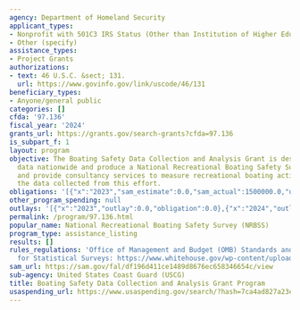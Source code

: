 ```yaml
---
agency: Department of Homeland Security
applicant_types:
- Nonprofit with 501C3 IRS Status (Other than Institution of Higher Education)
- Other (specify)
assistance_types:
- Project Grants
authorizations:
- text: 46 U.S.C. &sect; 131.
  url: https://www.govinfo.gov/link/uscode/46/131
beneficiary_types:
- Anyone/general public
categories: []
cfda: '97.136'
fiscal_year: '2024'
grants_url: https://grants.gov/search-grants?cfda=97.136
is_subpart_f: 1
layout: program
objective: The Boating Safety Data Collection and Analysis Grant is designed to collect
  data nationwide and produce a National Recreational Boating Safety Survey (NRBSS)
  and provide consultancy services to measure recreational boating activity utilizing
  the data collected from this effort.
obligations: '[{"x":"2023","sam_estimate":0.0,"sam_actual":1500000.0,"usa_spending_actual":0.0},{"x":"2024","sam_estimate":0.0,"sam_actual":1500000.0,"usa_spending_actual":0.0},{"x":"2025","sam_estimate":0.0,"sam_actual":1500000.0,"usa_spending_actual":0.0}]'
other_program_spending: null
outlays: '[{"x":"2023","outlay":0.0,"obligation":0.0},{"x":"2024","outlay":0.0,"obligation":0.0},{"x":"2025","outlay":0.0,"obligation":0.0}]'
permalink: /program/97.136.html
popular_name: National Recreational Boating Safety Survey (NRBSS)
program_type: assistance_listing
results: []
rules_regulations: 'Office of Management and Budget (OMB) Standards and Guidelines
  for Statistical Surveys: https://www.whitehouse.gov/wp-content/uploads/2021/04/standards_stat_surveys.pdf'
sam_url: https://sam.gov/fal/df196d411ce1489d8676ec658346654c/view
sub-agency: United States Coast Guard (USCG)
title: Boating Safety Data Collection and Analysis Grant Program
usaspending_url: https://www.usaspending.gov/search/?hash=7ca4ad827a23eeb31f4273157252451e
---
```

